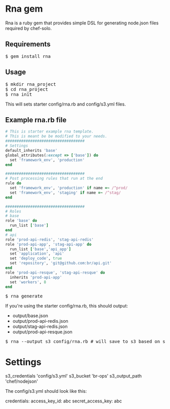 Rna gem
===========

Rna is a ruby gem that provides simple DSL for generating node.json files required by chef-solo.

Requirements
------------

<pre>
$ gem install rna
</pre>

Usage
------------

<pre>
$ mkdir rna_project
$ cd rna_project
$ rna init
</pre>

This will sets starter config/rna.rb and config/s3.yml files.

Example rna.rb file
------------

```ruby
# This is starter example rna template.
# This is meant be be modified to your needs.
###################################
# Settings
default_inherits 'base'
global_attributes(:except => ['base']) do
  set 'framework_env', 'production'
end

###################################
# Post processing rules that run at the end
rule do
  set 'framework_env', 'production' if name =~ /^prod/
  set 'framework_env', 'staging' if name =~ /^stag/
end

###################################
# Roles
# base
role 'base' do
  run_list ['base']
end
# api
role 'prod-api-redis', 'stag-api-redis'
role 'prod-api-app', 'stag-api-app' do
  run_list ['base','api_app']
  set 'application', 'api'
  set 'deploy_code', true
  set 'repository', 'git@github.com:br/api.git'
end
role 'prod-api-resque', 'stag-api-resque' do
  inherits 'prod-api-app'
  set 'workers', 8
end
```

<pre>
$ rna generate
</pre>

If you're using the starter config/rna.rb, this should output:

* output/base.json
* output/prod-api-redis.json
* output/stag-api-redis.json
* output/prod-api-resque.json

<pre>
$ rna --output s3 config/rna.rb # will save to s3 based on s3 settings
</pre>

# Settings
s3_credentials 'config/s3.yml'
s3_bucket 'br-ops'
s3_output_path 'chef/nodejson'

The config/s3.yml should look like this:

credentials:
  access_key_id: abc
  secret_access_key: abc
